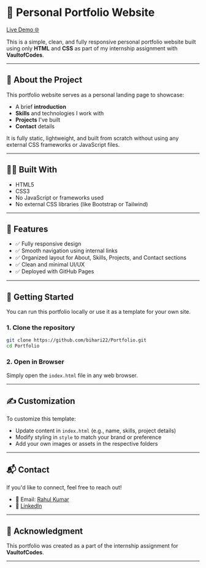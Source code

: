 # 💼 Personal Portfolio Website

[Live Demo 🌐](https://bihari22.github.io/Portfolio/)

This is a simple, clean, and fully responsive personal portfolio website built using only **HTML** and **CSS** as part of my internship assignment with **VaultofCodes**.

---

## 📌 About the Project

This portfolio website serves as a personal landing page to showcase:

* A brief **introduction**
* **Skills** and technologies I work with
* **Projects** I've built
* **Contact** details

It is fully static, lightweight, and built from scratch without using any external CSS frameworks or JavaScript files.

---

## 🧑‍💻 Built With

* HTML5
* CSS3
* No JavaScript or frameworks used
* No external CSS libraries (like Bootstrap or Tailwind)

---

## 🎯 Features

* ✅ Fully responsive design
* ✅ Smooth navigation using internal links
* ✅ Organized layout for About, Skills, Projects, and Contact sections
* ✅ Clean and minimal UI/UX
* ✅ Deployed with GitHub Pages

---
## 🚀 Getting Started

You can run this portfolio locally or use it as a template for your own site.

### 1. Clone the repository

```bash
git clone https://github.com/bihari22/Portfolio.git
cd Portfolio
```

### 2. Open in Browser

Simply open the `index.html` file in any web browser.

---

## ✍️ Customization

To customize this template:

* Update content in `index.html` (e.g., name, skills, project details)
* Modify styling in `style` to match your brand or preference
* Add your own images or assets in the respective folders

---

## 📬 Contact

If you'd like to connect, feel free to reach out!

* 📧 Email: [Rahul Kumar](mailto:ry956371@gmail.com)
* 🔗 [LinkedIn](https://www.linkedin.com/in/rahul-kumar-9253b6342)

---

## 🙌 Acknowledgment

This portfolio was created as a part of the internship assignment for **VaultofCodes**.

---
